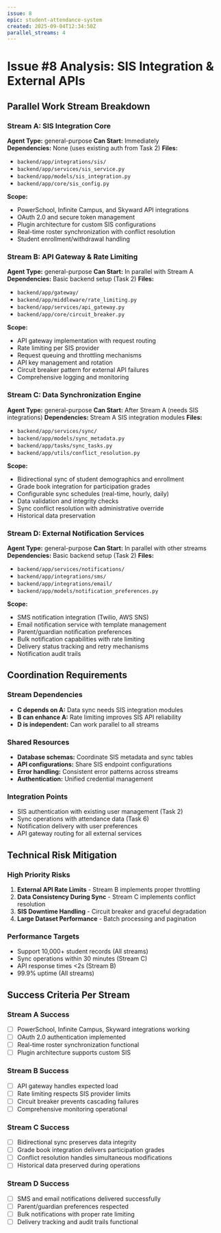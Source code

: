 ```yaml
---
issue: 8
epic: student-attendance-system
created: 2025-09-04T12:34:50Z
parallel_streams: 4
---
```


# Issue #8 Analysis: SIS Integration & External APIs

## Parallel Work Stream Breakdown

### Stream A: SIS Integration Core
**Agent Type:** general-purpose
**Can Start:** Immediately  
**Dependencies:** None (uses existing auth from Task 2)
**Files:**
- `backend/app/integrations/sis/`
- `backend/app/services/sis_service.py`
- `backend/app/models/sis_integration.py`
- `backend/app/core/sis_config.py`

**Scope:**
- PowerSchool, Infinite Campus, and Skyward API integrations
- OAuth 2.0 and secure token management
- Plugin architecture for custom SIS configurations
- Real-time roster synchronization with conflict resolution
- Student enrollment/withdrawal handling

### Stream B: API Gateway & Rate Limiting
**Agent Type:** general-purpose
**Can Start:** In parallel with Stream A
**Dependencies:** Basic backend setup (Task 2)
**Files:**
- `backend/app/gateway/`
- `backend/app/middleware/rate_limiting.py`
- `backend/app/services/api_gateway.py`
- `backend/app/core/circuit_breaker.py`

**Scope:**
- API gateway implementation with request routing
- Rate limiting per SIS provider
- Request queuing and throttling mechanisms
- API key management and rotation
- Circuit breaker pattern for external API failures
- Comprehensive logging and monitoring

### Stream C: Data Synchronization Engine
**Agent Type:** general-purpose
**Can Start:** After Stream A (needs SIS integrations)
**Dependencies:** Stream A SIS integration modules
**Files:**
- `backend/app/services/sync/`
- `backend/app/models/sync_metadata.py`
- `backend/app/tasks/sync_tasks.py`
- `backend/app/utils/conflict_resolution.py`

**Scope:**
- Bidirectional sync of student demographics and enrollment
- Grade book integration for participation grades
- Configurable sync schedules (real-time, hourly, daily)
- Data validation and integrity checks
- Sync conflict resolution with administrative override
- Historical data preservation

### Stream D: External Notification Services
**Agent Type:** general-purpose
**Can Start:** In parallel with other streams
**Dependencies:** Basic backend setup (Task 2)
**Files:**
- `backend/app/services/notifications/`
- `backend/app/integrations/sms/`
- `backend/app/integrations/email/`
- `backend/app/models/notification_preferences.py`

**Scope:**
- SMS notification integration (Twilio, AWS SNS)
- Email notification service with template management
- Parent/guardian notification preferences
- Bulk notification capabilities with rate limiting
- Delivery status tracking and retry mechanisms
- Notification audit trails

## Coordination Requirements

### Stream Dependencies
- **C depends on A:** Data sync needs SIS integration modules
- **B can enhance A:** Rate limiting improves SIS API reliability
- **D is independent:** Can work parallel to all streams

### Shared Resources
- **Database schemas:** Coordinate SIS metadata and sync tables
- **API configurations:** Share SIS endpoint configurations
- **Error handling:** Consistent error patterns across streams
- **Authentication:** Unified credential management

### Integration Points
- SIS authentication with existing user management (Task 2)
- Sync operations with attendance data (Task 6)
- Notification delivery with user preferences
- API gateway routing for all external services

## Technical Risk Mitigation

### High Priority Risks
1. **External API Rate Limits** - Stream B implements proper throttling
2. **Data Consistency During Sync** - Stream C implements conflict resolution
3. **SIS Downtime Handling** - Circuit breaker and graceful degradation
4. **Large Dataset Performance** - Batch processing and pagination

### Performance Targets
- Support 10,000+ student records (All streams)
- Sync operations within 30 minutes (Stream C)
- API response times <2s (Stream B)
- 99.9% uptime (All streams)

## Success Criteria Per Stream

### Stream A Success
- [ ] PowerSchool, Infinite Campus, Skyward integrations working
- [ ] OAuth 2.0 authentication implemented
- [ ] Real-time roster synchronization functional
- [ ] Plugin architecture supports custom SIS

### Stream B Success  
- [ ] API gateway handles expected load
- [ ] Rate limiting respects SIS provider limits
- [ ] Circuit breaker prevents cascading failures
- [ ] Comprehensive monitoring operational

### Stream C Success
- [ ] Bidirectional sync preserves data integrity
- [ ] Grade book integration delivers participation grades
- [ ] Conflict resolution handles simultaneous modifications
- [ ] Historical data preserved during operations

### Stream D Success
- [ ] SMS and email notifications delivered successfully
- [ ] Parent/guardian preferences respected
- [ ] Bulk notifications with proper rate limiting
- [ ] Delivery tracking and audit trails functional